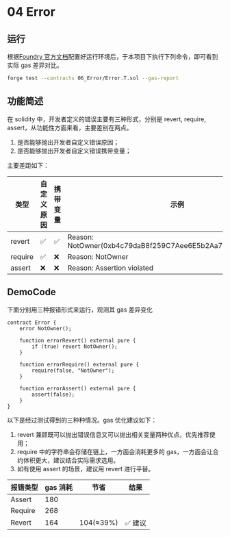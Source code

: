 # 04 Error

## 运行

根据[Foundry 官方文档](https://getfoundry.sh/)配置好运行环境后，于本项目下执行下列命令，即可看到实际 gas 差异对比。

```bash
forge test --contracts 06_Error/Error.T.sol --gas-report
```

## 功能简述

在 solidity 中，开发者定义的错误主要有三种形式，分别是 revert, require, assert，从功能性方面来看，主要差别在两点。

1. 是否能够抛出开发者自定义错误原因；
2. 是否能够抛出开发者自定义错误携带变量；

主要差距如下：

| 类型    | 自定义原因 | 携带变量 | 示例                                                         |
| ------- | ---------- | -------- | ------------------------------------------------------------ |
| revert  | ✅         | ✅       | Reason: NotOwner(0xb4c79daB8f259C7Aee6E5b2Aa729821864227e84) |
| require | ✅         | ❌       | Reason: NotOwner                                             |
| assert  | ❌         | ❌       | Reason: Assertion violated                                   |

## DemoCode

下面分别用三种报错形式来运行，观测其 gas 差异变化

```solidity
contract Error {
    error NotOwner();

    function errorRevert() external pure {
        if (true) revert NotOwner();
    }

    function errorRequire() external pure {
        require(false, "NotOwner");
    }

    function errorAssert() external pure {
        assert(false);
    }
}

```

以下是经过测试得到的三种种情况。gas 优化建议如下：

1. revert 兼顾既可以抛出错误信息又可以抛出相关变量两种优点，优先推荐使用；
2. require 中的字符串会存储在链上，一方面会消耗更多的 gas，一方面会让合约体积更大，建议结合实际需求选用。
3. 如有使用 assert 的场景，建议用 revert 进行平替。

| 报错类型 | gas 消耗 | 节省      | 结果    |
| -------- | -------- | --------- | ------- |
| Assert   | 180      |           |         |
| Require  | 268      |           |         |
| Revert   | 164      | 104(≈39%) | ✅ 建议 |
